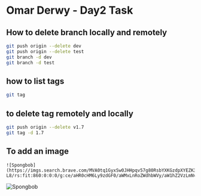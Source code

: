 # Omar Derwy - Day2 Task
## How to delete branch locally and remotely
```bash
git push origin --delete dev
git push origin --delete test
git branch -d dev
git branch -d test
```

## how to list tags
```bash
git tag
```
## to delete tag remotely and locally
```bash
git push origin --delete v1.7
git tag -d 1.7
```
## To add an image
```
![Spongbob](https://imgs.search.brave.com/MVA0tq1GyxSw0JHHpqv57g80RsbYXKGzdpXYEZK3-L8/rs:fit:860:0:0:0/g:ce/aHR0cHM6Ly9zdGF0/aWMxLnRoZWdhbWVy/aW1hZ2VzLmNvbS93/b3JkcHJlc3Mvd3At/Y29udGVudC91cGxv/YWRzLzIwMjEvMDgv/SGFuZHNvbWUtU3F1/aWR3YXJkLmpwZw)
```
![Spongbob](https://imgs.search.brave.com/MVA0tq1GyxSw0JHHpqv57g80RsbYXKGzdpXYEZK3-L8/rs:fit:860:0:0:0/g:ce/aHR0cHM6Ly9zdGF0/aWMxLnRoZWdhbWVy/aW1hZ2VzLmNvbS93/b3JkcHJlc3Mvd3At/Y29udGVudC91cGxv/YWRzLzIwMjEvMDgv/SGFuZHNvbWUtU3F1/aWR3YXJkLmpwZw)
